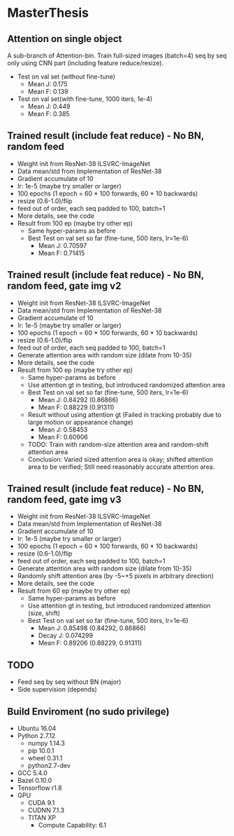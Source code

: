 # MasterThesis

## Attention on single object
A sub-branch of Attention-bin.
Train full-sized images (batch=4) seq by seq only using CNN part (including feature reduce/resize).
* Test on val set (without fine-tune)
  * Mean J: 0.175
  * Mean F: 0.139
* Test on val set(with fine-tune, 1000 iters, 1e-4)
  * Mean J: 0.449
  * Mean F: 0.385
  
## Trained result (include feat reduce) - No BN, random feed
* Weight init from ResNet-38 ILSVRC-ImageNet
* Data mean/std from Implementation of ResNet-38
* Gradient accumulate of 10
* lr: 1e-5 (maybe try smaller or larger)
* 100 epochs (1 epoch = 60 * 100 forwards, 60 * 10 backwards)
* resize (0.6-1.0)/flip
* feed out of order, each seq padded to 100, batch=1
* More details, see the code
* Result from 100 ep (maybe try other ep)
  * Same hyper-params as before
  * Best Test on val set so far (fine-tune, 500 iters, lr=1e-6)
    * Mean J: 0.70597
    * Mean F: 0.71415
    
## Trained result (include feat reduce) - No BN, random feed, gate img v2
* Weight init from ResNet-38 ILSVRC-ImageNet
* Data mean/std from Implementation of ResNet-38
* Gradient accumulate of 10
* lr: 1e-5 (maybe try smaller or larger)
* 100 epochs (1 epoch = 60 * 100 forwards, 60 * 10 backwards)
* resize (0.6-1.0)/flip
* feed out of order, each seq padded to 100, batch=1
* Generate attention area with random size (dilate from 10-35)
* More details, see the code
* Result from 100 ep (maybe try other ep)
  * Same hyper-params as before
  * Use attention gt in testing, but introduced randomized attention area
  * Best Test on val set so far (fine-tune, 500 iters, lr=1e-6)
    * Mean J: 0.84292 (0.86866)
    * Mean F: 0.88229 (0.91311)
  * Result without using attention gt (Failed in tracking probably due to large motion or appearance change)
    * Mean J: 0.58453
    * Mean F: 0.60906
  * TODO:
    Train with random-size attention area and random-shift attention area
  * Conclusion:
    Varied sized attention area is okay; shifted attention area to be verified;
    Still need reasonably accurate attention area.
    
## Trained result (include feat reduce) - No BN, random feed, gate img v3
* Weight init from ResNet-38 ILSVRC-ImageNet
* Data mean/std from Implementation of ResNet-38
* Gradient accumulate of 10
* lr: 1e-5 (maybe try smaller or larger)
* 100 epochs (1 epoch = 60 * 100 forwards, 60 * 10 backwards)
* resize (0.6-1.0)/flip
* feed out of order, each seq padded to 100, batch=1
* Generate attention area with random size (dilate from 10-35)
* Randomly shift attention area (by -5~+5 pixels in arbitrary direction)
* More details, see the code
* Result from 60 ep (maybe try other ep)
  * Same hyper-params as before
  * Use attention gt in testing, but introduced randomized attention (size, shift)
  * Best Test on val set so far (fine-tune, 500 iters, lr=1e-6)
    * Mean J: 0.85498 (0.84292, 0.86866)
    * Decay J: 0.074299
    * Mean F: 0.89206 (0.88229, 0.91311)
    
 

## TODO
* Feed seq by seq without BN (major)
* Side supervision (depends)

## Build Enviroment (no sudo privilege)
* Ubuntu 16.04
* Python 2.7.12
  * numpy 1.14.3
  * pip 10.0.1
  * wheel 0.31.1
  * python2.7-dev
* GCC 5.4.0
* Bazel 0.10.0
* Tensorflow r1.8
* GPU
  * CUDA 9.1
  * CUDNN 7.1.3
  * TITAN XP
    * Compute Capability: 6.1
